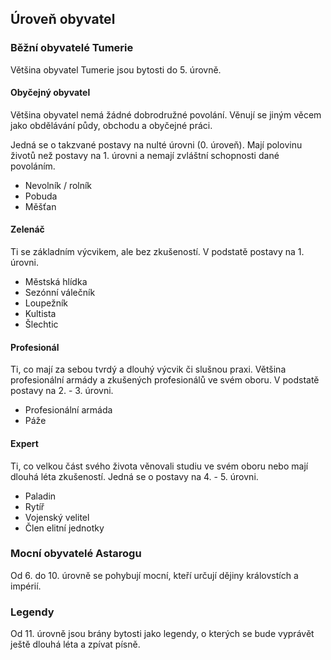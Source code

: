 ## Úroveň obyvatel

### Běžní obyvatelé Tumerie

Většina obyvatel Tumerie jsou bytosti do 5. úrovně.

#### Obyčejný obyvatel

Většina obyvatel nemá žádné dobrodružné povolání. Věnují se jiným věcem jako obdělávání půdy, obchodu a obyčejné práci.

Jedná se o takzvané postavy na nulté úrovni (0. úroveň). Mají polovinu životů než postavy na 1. úrovni a nemají zvláštní schopnosti dané povoláním.

- Nevolník / rolník
- Pobuda
- Měšťan

#### Zelenáč

Ti se základním výcvikem, ale bez zkušeností. V podstatě postavy na 1. úrovni.

- Městská hlídka
- Sezónní válečník
- Loupežník
- Kultista
- Šlechtic

#### Profesionál

Ti, co mají za sebou tvrdý a dlouhý výcvik či slušnou praxi. Většina profesionální armády a zkušených profesionálů ve svém oboru. V podstatě postavy na 2. - 3. úrovni.

- Profesionální armáda
- Páže

#### Expert

Ti, co velkou část svého života věnovali studiu ve svém oboru nebo mají dlouhá léta zkušeností. Jedná se o postavy na 4. - 5. úrovni.

- Paladin
- Rytíř
- Vojenský velitel
- Člen elitní jednotky

### Mocní obyvatelé Astarogu

Od 6. do 10. úrovně se pohybují mocní, kteří určují dějiny královstích a impérií.

### Legendy

Od 11. úrovně jsou brány bytosti jako legendy, o kterých se bude vyprávět ještě dlouhá léta a zpívat písně.
